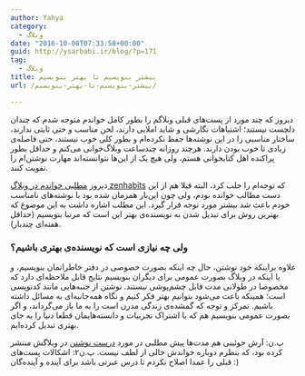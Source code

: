```yaml
---
author: Yahya
category:
  - وبلاگ
date: "2016-10-08T07:33:58+00:00"
guid: http://ysarbabi.ir/blog/?p=171
tag:
  - وبلاگ
title: بیشتر بنویسیم تا بهتر بنویسیم
url: /بیشتر-بنویسیم-تا-بهتر-بنویسیم/

---
```

دیروز که چند مورد از پست‌های قبلی وبلاگم را بطور کامل خواندم متوجه شدم که چندان دلچست نیستند؛ اشتباهات نگارشی و شاید املایی دارند، لحن مناسب و حتی ثابتی ندارند، ساختار مناسبی را در این نوشته‌ها حفظ نکرده‌ام و بطور کلی خوب نیستند، حتی فاصله‌ی زیادی تا خوب بودن دارند. هرچند روزانه چندساعت وبلاگ‌خوانی می‌کنم و حداقل بطور پراکنده اهل کتابخوانی هستم، ولی هیچ یک از این‌ها نتوانسته‌اند مهارت نوشتن‌ام را تقویت کنند.

دیروز [مطلبی خواندم در وبلاگ zenhabits](http://zenhabits.net/daily/) که توجه‌ام را جلب کرد، البته قبلا هم از این دست مطالب خوانده بودم، ولی چون این‌بار همزمان شده بود با نوشته‌های نامناسب خودم باعث شد بیشتر مورد توجه قرار گیرد. این مطلب اشاره داشت به این موضوع که بهترین روش برای تبدیل شدن به نویسنده‌ی بهتر این است که مرتبا بنویسیم (حداقل هفته‌ای چندبار).

### ولی چه نیازی است که نویسنده‌ی بهتری باشیم؟

علاوه براینکه خود نوشتن، حال چه اینکه بصورت خصوصی در دفتر خاطراتمان بنویسیم، و یا اینکه در وبلاگ بصورت عمومی برای دیگران بنویسیم نتایج قابل ملاحظه‌ای دارد که مخصوصا در طولانی مدت قابل چشم‌پوشی نیستند. نوشتن از جنبه‌هایی مانند کدنویسی است؛ همینکه باعث می‌شود بتوانیم بهتر فکر کنیم و نگاه همه‌جانبه‌ای به مسائل داشته باشیم. تمرکز و توجه که گمشده‌ی زندگی مدرن است را به ما باز می‌گرداند، و اگر بصورت عمومی بنویسیم هم که با اشتراک تجربیات و دانسته‌هایمان قطعا دنیا را به جای بهتری تبدیل کرده‌ایم.

پ.ن: آرش خوئینی هم مدت‌ها پیش مطلبی در مورد [درست نوشتن](http://thearash.net/?p=216) در وبلاگش منتشر کرده بود، که بنظرم دوباره خواندش خالی از لطف نیست.
پ.ن۲: اشکالات پست‌های قبلی را عمدا اصلاح نکردم تا درس عبرتی باشد برای آینده و آینده‌گان :)
